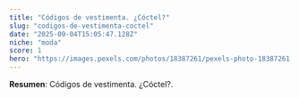 ```yaml
---
title: "Códigos de vestimenta. ¿Cóctel?"
slug: "codigos-de-vestimenta-coctel"
date: "2025-09-04T15:05:47.128Z"
niche: "moda"
score: 1
hero: "https://images.pexels.com/photos/18387261/pexels-photo-18387261.jpeg?auto=compress&cs=tinysrgb&fit=crop&h=627&w=1200&auto=compress&cs=tinysrgb&w=1024&h=576&fit=crop"
---
```


**Resumen**: Códigos de vestimenta. ¿Cóctel?.
